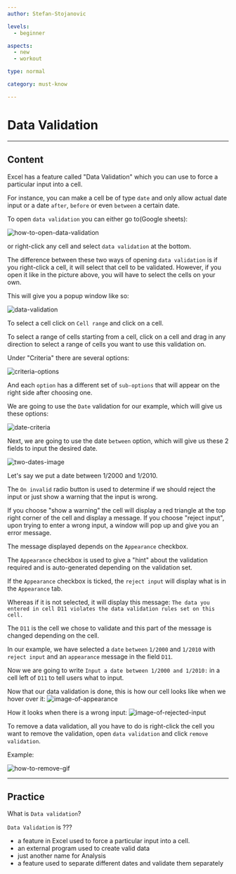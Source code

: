 ```yaml
---
author: Stefan-Stojanovic

levels:
  - beginner

aspects:
  - new
  - workout

type: normal

category: must-know

---
```


# Data Validation

---

## Content

Excel has a feature called "Data Validation" which you can use to force a particular input into a cell.

For instance, you can make a cell be of type `date` and only allow actual date input or a date `after`, `before` or even `between` a certain date.

To open `data validation` you can either go to(Google sheets):

![how-to-open-data-validation](https://img.enkipro.com/8cd2e9b2913a5dc3f348d3b93c90c3ea.png)

or right-click any cell and select `data validation` at the bottom.

The difference between these two ways of opening `data validation` is if you right-click a cell, it will select that cell to be validated. However, if you open it like in the picture above, you will have to select the cells on your own.

This will give you a popup window like so:

![data-validation](https://img.enkipro.com/e8e5151a6a2d4745a003e7c1b888ef7f.png)

To select a cell click on `Cell range` and click on a cell. 

To select a range of cells starting from a cell, click on a cell and drag in any direction to select a range of cells you want to use this validation on. 

Under "Criteria" there are several options:

![criteria-options](https://img.enkipro.com/ba4bb0f6f2fd08fb155c92ae0365a658.png)

And each `option` has a different set of `sub-options` that will appear on the right side after choosing one. 

We are going to use the `Date` validation for our example, which will give us these options:

![date-criteria](https://img.enkipro.com/67f528223b01d5825b9e36d52a60511f.png)

Next, we are going to use the date `between` option, which will give us these 2 fields to input the desired date.

![two-dates-image](https://img.enkipro.com/97309a2b386f0f95a331dceba520ca83.png)

Let's say we put a date between 1/2000 and 1/2010.

The `On invalid` radio button is used to determine if we should reject the input or just show a warning that the input is wrong.

If you choose "show a warning" the cell will display a red triangle at the top right corner of the cell and display a message.
If you choose "reject input", upon trying to enter a wrong input, a window will pop up and give you an error message.

The message displayed depends on the `Appearance` checkbox.

The `Appearance` checkbox is used to give a "hint" about the validation required and is auto-generated depending on the validation set.
 
If the `Appearance` checkbox is ticked, the `reject input` will display what is in the `Appearance` tab.

Whereas if it is not selected, it will display this message:
`The data you entered in cell D11 violates the data validation rules set on this cell.`

The `D11` is the cell we chose to validate and this part of the message is changed depending on the cell.

In our example, we have selected a `date` `between` `1/2000` and `1/2010` with `reject input` and an `appearance` message in the field `D11`.

Now we are going to write `Input a date between 1/2000 and 1/2010:` in a cell left of `D11` to tell users what to input.

Now that our data validation is done, this is how our cell looks like when we hover over it:
![image-of-appearance](https://img.enkipro.com/2ecbd3b0dbdbad4fa6eb4f318963123a.png)

How it looks when there is a wrong input:
![image-of-rejected-input](https://img.enkipro.com/6f9321ee5bb2fa4e89c8816a334ff61a.png)

To remove a data validation, all you have to do is right-click the cell you want to remove the validation, open `data validation` and click `remove validation`.

Example:

![how-to-remove-gif](https://img.enkipro.com/5942bfe502242b44c2253ac4f6de6b19.gif)

---

## Practice

What is `Data validation`?

`Data Validation` is ???

* a feature in Excel used to force a particular input into a cell.
* an external program used to create valid data
* just another name for Analysis
* a feature used to separate different dates and validate them separately

